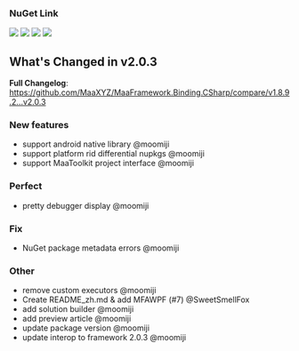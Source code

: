 ### NuGet Link

[![](https://img.shields.io/badge/NuGet-Maa.Framework-%23004880)](https://www.nuget.org/packages/Maa.Framework/v2.0.3) [![](https://img.shields.io/badge/NuGet-Maa.Framework.Native-%23004880)](https://www.nuget.org/packages/Maa.Framework.Native/v2.0.3) [![](https://img.shields.io/badge/NuGet-Binding-%23004880)](https://www.nuget.org/packages/Maa.Framework.Binding/v2.0.3) [![](https://img.shields.io/badge/NuGet-Native-%23004880)](https://www.nuget.org/packages/Maa.Framework.Binding.Native/v2.0.3)

## What's Changed in v2.0.3

**Full Changelog**: https://github.com/MaaXYZ/MaaFramework.Binding.CSharp/compare/v1.8.9.2...v2.0.3

### New features

- support android native library @moomiji
- support platform rid differential nupkgs @moomiji
- support MaaToolkit project interface @moomiji

### Perfect

- pretty debugger display @moomiji

### Fix

- NuGet package metadata errors @moomiji

### Other

- remove custom executors @moomiji
- Create README_zh.md & add MFAWPF (#7) @SweetSmellFox
- add solution builder @moomiji
- add preview article @moomiji
- update package version @moomiji
- update interop to framework 2.0.3 @moomiji
